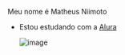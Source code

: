 Meu nome é Matheus Niimoto

- Estou estudando com a [Alura](https://www.alura.com.br)

  ![image](https://github.com/MatheusNiimoto/MatheusNiimoto/assets/172927112/c9ea91d8-f588-44e2-bdb9-e19ae2445c1a)

